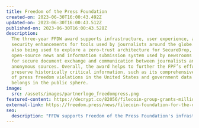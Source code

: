 ```yaml
---
title: Freedom of the Press Foundation
created-on: 2023-06-30T16:00:43.492Z
updated-on: 2023-06-30T16:00:43.512Z
published-on: 2023-06-30T16:00:43.528Z
description:
  The three-year FFDW award supports infrastructure, user experience, and
  security enhancements for tools used by journalists around the globe. It’s
  also being used to explore a zero-trust architecture for SecureDrop, an
  open-source news and information submission system used by newsrooms worldwide
  for secure document exchange and communication between journalists and
  anonymous sources. Overall, the award helps to further the FPF’s efforts to
  preserve historically critical information, such as its comprehensive database
  of press freedom violations in the United States and government data that
  belongs in the public sphere.
image:
  src: /assets/images/partnerlogo_freedompress.png
featured-content: https://decrypt.co/82056/filecoin-group-grants-million-edward-snowden-press-freedom-foundation
external-link: https://freedom.press/news/filecoin-foundation-for-the-decentralized-web-funds-freedom-of-the-press-foundation-with-largest-grant-in-our-history
seo:
  description: "FFDW supports Freedom of the Press Foundation's infrastructure and security enhancements for SecureDrop, helping journalists worldwide communicate securely with anonymous sources."
---
```

